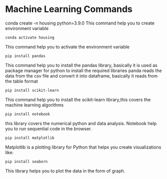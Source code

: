 # Machine Learning Commands

conda create -n housing python=3.9.0
This command help you to create environment variable 

```
conda activate housing
```
This command help you to activate the environment variable

```
pip install pandas
```
This command help you to install the pandas library, basically it is used as package manager for python to install the required libraries
panda reads the data from the csv file and convert it into dataframe, basically it reads from the table format

```
pip install scikit-learn
```
This command help you to install the scikit-learn library,this covers the machine learning algorithms

```
pip install notebook
```
this library covers the numerical python and data analysis. Notebook help you to run sequential code in the browser. 

```
pip install matplotlib
```
Matplotlib is a plotting library for Python that helps you create visualizations like:

```
pip install seaborn
```
This library helps you to plot the data in the form of graph.







